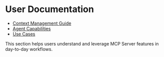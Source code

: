 # User Documentation

- [Context Management Guide](./context-management-guide.md)
- [Agent Capabilities](./agent-capabilities.md)
- [Use Cases](./use-cases/README.md)

This section helps users understand and leverage MCP Server features in day-to-day workflows.

